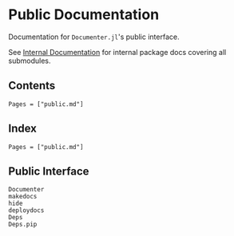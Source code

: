# Public Documentation

Documentation for `Documenter.jl`'s public interface.

See [Internal Documentation](@ref) for internal package docs covering all submodules.

## Contents

```@contents
Pages = ["public.md"]
```

## Index

```@index
Pages = ["public.md"]
```

## Public Interface

```@docs
Documenter
makedocs
hide
deploydocs
Deps
Deps.pip
```
